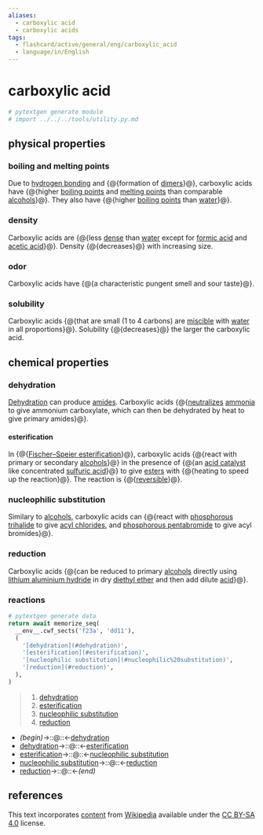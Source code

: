 ```yaml
---
aliases:
  - carboxylic acid
  - carboxylic acids
tags:
  - flashcard/active/general/eng/carboxylic_acid
  - language/in/English
---
```


# carboxylic acid

```Python
# pytextgen generate module
# import ../../../tools/utility.py.md
```

## physical properties

### boiling and melting points

Due to [hydrogen bonding](hydrogen%20bond.md) and {@{formation of [dimers](dimer%20(chemistry).md)}@}, carboxylic acids have {@{higher [boiling points](boiling%20point.md) and [melting points](melting%20point.md) than comparable [alcohols](alcohol.md)}@}. They also have {@{higher [boiling points](boiling%20point.md) than [water](water.md)}@}. <!--SR:!2027-04-10,973,290!2026-01-12,709,310!2029-07-15,1571,310-->

### density

Carboxylic acids are {@{less [dense](density.md) than [water](water.md) except for [formic acid](formic%20acid.md) and [acetic acid](acetic%20acid.md)}@}. Density {@{decreases}@} with increasing size. <!--SR:!2025-04-15,327,210!2025-08-25,596,270-->

### odor

Carboxylic acids have {@{a characteristic pungent smell and sour taste}@}. <!--SR:!2028-03-05,1097,230-->

### solubility

Carboxylic acids {@{that are small (1 to 4 carbons) are [miscible](miscibility.md) with [water](water.md) in all proportions}@}. Solubility {@{decreases}@} the larger the carboxylic acid. <!--SR:!2025-11-09,317,210!2028-06-02,1469,350-->

## chemical properties

### dehydration

[Dehydration](dehydration%20reaction.md) can produce [amides](amide.md). Carboxylic acids {@{[neutralizes](neutralization%20(chemistry).md) [ammonia](ammonia.md) to give ammonium carboxylate, which can then be dehydrated by heat to give primary amides}@}. <!--SR:!2026-08-08,758,249-->

#### esterification

In {@{[Fischer–Speier esterification](Fischer–Speier%20esterification.md)}@}, carboxylic acids {@{react with primary or secondary [alcohols](alcohol.md)}@} in the presence of {@{an [acid catalyst](acid%20catalyst) like concentrated [sulfuric acid](sulfuric%20acid.md)}@} to give [esters](ester.md) with {@{heating to speed up the reaction}@}. The reaction is {@{[reversible](reversible%20reaction.md)}@}. <!--SR:!2025-08-17,602,309!2025-10-02,336,189!2025-09-18,418,313!2026-06-20,666,333!2028-03-31,1129,353-->

### nucleophilic substitution

Similary to [alcohols](alcohol.md), carboxylic acids can {@{react with [phosphorous trihalide](phosphorous%20trihalide.md) to give [acyl chlorides](acyl%20chloride.md), and [phosphorous pentabromide](phosphorous%20pentabromide.md) to give acyl bromides}@}. <!--SR:!2025-05-07,118,229-->

### reduction

Carboxylic acids {@{can be reduced to primary [alcohols](alcohol.md) directly using [lithium aluminium hydride](lithium%20aluminium%20hydride.md) in dry [diethyl ether](diethyl%20ether.md) and then add dilute [acid](acid.md)}@}. <!--SR:!2025-07-25,142,169-->

### reactions

```Python
# pytextgen generate data
return await memorize_seq(
  __env__.cwf_sects('f23a', 'dd11'),
  (
    '[dehydration](#dehydration)',
    '[esterification](#esterification)',
    '[nucleophilic substitution](#nucleophilic%20substitution)',
    '[reduction](#reduction)',
  ),
)
```

<!--pytextgen generate section="f23a"--><!-- The following content is generated at 2024-03-07T10:21:38.261307+08:00. Any edits will be overridden! -->

> 1. [dehydration](#dehydration)
> 2. [esterification](#esterification)
> 3. [nucleophilic substitution](#nucleophilic%20substitution)
> 4. [reduction](#reduction)

<!--/pytextgen-->

<!--pytextgen generate section="dd11"--><!-- The following content is generated at 2024-01-04T20:17:51.458466+08:00. Any edits will be overridden! -->

- _(begin)_→::@::←[dehydration](#dehydration) <!--SR:!2025-07-03,502,269!2026-04-30,802,329-->
- [dehydration](#dehydration)→::@::←[esterification](#esterification) <!--SR:!2026-08-21,811,293!2027-01-06,1029,333-->
- [esterification](#esterification)→::@::←[nucleophilic substitution](#nucleophilic%20substitution) <!--SR:!2027-01-07,725,229!2025-05-27,44,150-->
- [nucleophilic substitution](#nucleophilic%20substitution)→::@::←[reduction](#reduction) <!--SR:!2029-03-26,1489,309!2025-05-13,524,309-->
- [reduction](#reduction)→::@::←_(end)_ <!--SR:!2028-10-06,1331,329!2025-06-14,367,309-->

<!--/pytextgen-->

## references

This text incorporates [content](https://en.wikipedia.org/wiki/carboxylic_acid) from [Wikipedia](Wikipedia.md) available under the [CC BY-SA 4.0](https://creativecommons.org/licenses/by-sa/4.0/) license.
